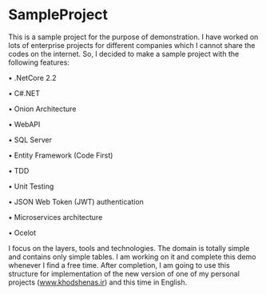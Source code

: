 # SampleProject
This is a sample project for the purpose of demonstration. 
I have worked on lots of enterprise projects for different companies which I cannot share the codes on the internet. 
So, I decided to make a sample project with the following features: 

• .NetCore 2.2

• C#.NET 

• Onion Architecture

• WebAPI 

• SQL Server 

• Entity Framework (Code First)

• TDD 

• Unit Testing

• JSON Web Token (JWT) authentication 

• Microservices architecture

• Ocelot 


I focus on the layers, tools and technologies. 
The domain is totally simple and contains only simple tables. 
I am working on it and complete this demo whenever I find a free time. 
After completion, I am going to use this structure for implementation of the new version of one of my personal projects (www.khodshenas.ir) and this time in English.
